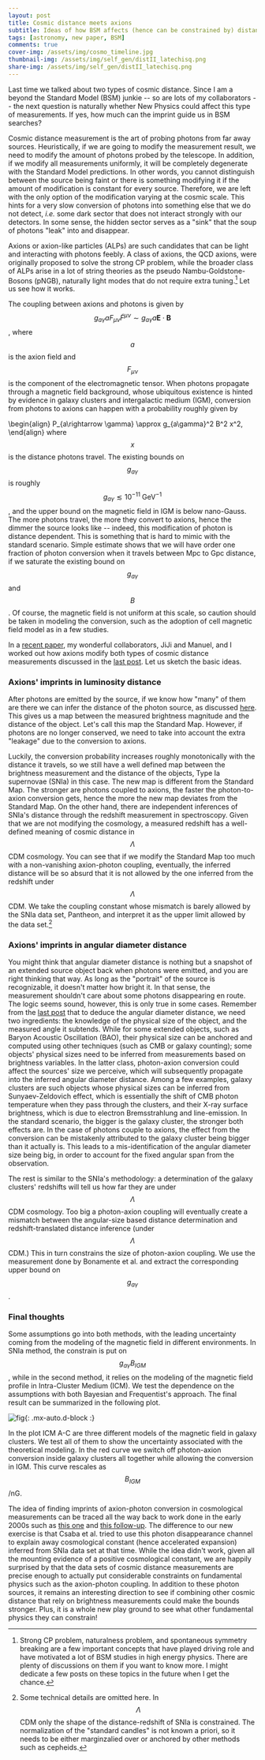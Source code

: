 ```yaml
---
layout: post
title: Cosmic distance meets axions
subtitle: Ideas of how BSM affects (hence can be constrained by) distance measurements
tags: [astronomy, new paper, BSM]
comments: true
cover-img: /assets/img/cosmo_timeline.jpg
thumbnail-img: /assets/img/self_gen/distII_latechisq.png
share-img: /assets/img/self_gen/distII_latechisq.png
---
```

Last time we talked about two types of cosmic distance. Since I am a beyond the Standard Model (BSM) junkie -- so are lots of my collaborators -- the next question is naturally whether New Physics could affect this type of measurements. If yes, how much can the imprint guide us in BSM searches?

Cosmic distance measurement is the art of probing photons from far away sources. Heuristically, if we are going to modify the measurement result, we need to modify the amount of photons probed by the telescope. In addition, if we modify all measurements uniformly, it will be completely degenerate with the Standard Model predictions. In other words, you cannot distinguish between the source being faint or there is something modifying it if the amount of modification is constant for every source. Therefore, we are left with the only option of the modification varying at the cosmic scale. This hints for a very slow conversion of photons into something else that we do not detect, _i.e._ some dark sector that does not interact strongly with our detectors. In some sense, the hidden sector serves as a "sink" that the soup of photons "leak" into and disappear. 

Axions or axion-like particles (ALPs) are such candidates that can be light and interacting with photons feebly. A class of axions, the QCD axions, were originally proposed to solve the strong CP problem, while the broader class of ALPs arise in a lot of string theories as the pseudo Nambu-Goldstone-Bosons (pNGB), naturally light modes that do not require extra tuning.[^1] Let us see how it works.

The coupling between axions and photons is given by $$g_{a\gamma} a F_{\mu\nu} \tilde F^{\mu\nu} \sim g_{a\gamma} a \mathbf{E}\cdot \mathbf{B}$$, where $$a$$ is the axion field and $$F_{\mu\nu}$$ is the component of the electromagnetic tensor. When photons propagate through a magnetic field background, whose ubiquitous existence is hinted by evidence in galaxy clusters and intergalactic medium (IGM), conversion from photons to axions can happen with a probability roughly given by

\begin{align}
P_{a\rightarrow \gamma} \approx g_{a\gamma}^2 B^2 x^2,
\end{align}
where $$x$$ is the distance photons travel. The existing bounds on $$g_{a\gamma}$$ is roughly $$g_{a\gamma} \lesssim 10^{-11}\;\mathrm{GeV}^{-1}$$, and the upper bound on the magnetic field in IGM is below nano-Gauss. The more photons travel, the more they convert to axions, hence the dimmer the source looks like -- indeed, this modification of photon is distance dependent. This is something that is hard to mimic with the standard scenario. Simple estimate shows that we will have order one fraction of photon conversion when it travels between Mpc to Gpc distance, if we saturate the existing bound on $$g_{a\gamma}$$ and $$B$$. Of course, the magnetic field is not uniform at this scale, so caution should be taken in modeling the conversion, such as the adoption of cell magnetic field model as in a few studies.

In a [recent paper](https://arxiv.org/abs/2011.05993), my wonderful collaborators, JiJi and Manuel, and I worked out how axions modify both types of cosmic distance measurements discussed in the [last post](https://cosmicdiscord.net/2020-08-15-cosmic_distance/). Let us sketch the basic ideas.

### Axions' imprints in luminosity distance
After photons are emitted by the source, if we know how "many" of them are there we can infer the distance of the photon source, as discussed [here](https://cosmicdiscord.net/2020-08-15-cosmic_distance/). This gives us a map between the measured brightness magnitude and the distance of the object. Let's call this map the Standard Map. However, if photons are no longer conserved, we need to take into account the extra "leakage" due to the conversion to axions.

Luckily, the conversion probability increases roughly monotonically with the distance it travels, so we still have a well defined map between the brightness measurement and the distance of the objects, Type Ia supernovae (SNIa) in this case. The new map is different from the Standard Map. The stronger are photons coupled to axions, the faster the photon-to-axion conversion gets, hence the more the new map deviates from the Standard Map. On the other hand, there are independent inferences of SNIa's distance through the redshift measurement in spectroscopy. Given that we are not modifying the cosmology, a measured redshift has a well-defined meaning of cosmic distance in $$\Lambda$$CDM cosmology. You can see that if we modify the Standard Map too much with a non-vanishing axion-photon coupling, eventually, the inferred distance will be so absurd that it is not allowed by the one inferred from the redshift under $$\Lambda$$CDM. We take the coupling constant whose mismatch is barely allowed by the SNIa data set, Pantheon, and interpret it as the upper limit allowed by the data set.[^2] 

### Axions' imprints in angular diameter distance
You might think that angular diameter distance is nothing but a snapshot of an extended source object back when photons were emitted, and you are right thinking that way. As long as the "portrait" of the source is recognizable, it doesn't matter how bright it. In that sense, the measurement shouldn't care about some photons disappearing en route. The logic seems sound, however, this is only true in some cases. Remember from the [last post](https://cosmicdiscord.net/2020-08-15-cosmic_distance/) that to deduce the angular diameter distance, we need two ingredients: the knowledge of the physical size of the object, and the measured angle it subtends. While for some extended objects, such as Baryon Acoustic Oscillation (BAO), their physical size can be anchored and computed using other techniques (such as CMB or galaxy counting); some objects' physical sizes need to be inferred from measurements based on brightness variables. In the latter class, photon-axion conversion could affect the sources' size we perceive, which will subsequently propagate into the inferred angular diameter distance. Among a few examples, galaxy clusters are such objects whose physical sizes can be inferred from Sunyaev-Zeldovich effect, which is essentially the shift of CMB photon temperature when they pass through the clusters, and their X-ray surface brightness, which is due to electron Bremsstrahlung and line-emission. In the standard scenario, the bigger is the galaxy cluster, the stronger both effects are. In the case of photons couple to axions, the effect from the conversion can be mistakenly attributed to the galaxy cluster being bigger than it actually is. This leads to a mis-identification of the angular diameter size being big, in order to account for the fixed angular span from the observation. 

The rest is similar to the SNIa's methodology: a determination of the galaxy clusters' redshifts will tell us how far they are under $$\Lambda$$CDM cosmology. Too big a photon-axion coupling will eventually create a mismatch between the angular-size based distance determination and redshift-translated distance inference (under $$\Lambda$$CDM.) This in turn constrains the size of photon-axion coupling. We use the measurement done by Bonamente et al. and extract the corresponding upper bound on $$g_{a\gamma}$$. 

### Final thoughts
Some assumptions go into both methods, with the leading uncertainty coming from the modeling of the magnetic field in different environments. In SNIa method, the constrain is put on $$g_{a\gamma} B_{IGM}$$, while in the second method, it relies on the modeling of the magnetic field profile in Intra-Cluster Medium (ICM). We test the dependence on the assumptions with both Bayesian and Frequentist's approach. The final result can be summarized in the following plot.

![fig](../assets/img/self_gen/distII_latechisq.png){: .mx-auto.d-block :}


  In the plot ICM A-C are three different models of the magnetic field in galaxy clusters. We test all of them to show the uncertainty associated with the theoretical modeling. In the red curve we switch off photon-axion conversion inside galaxy clusters all together while allowing the conversion in IGM. This curve rescales as $$B_{IGM}$$/nG.

The idea of finding imprints of axion-photon conversion in cosmological measurements can be traced all the way back to work done in the early 2000s such as [this one](http://arxiv.org/abs/hep-ph/0111311) and [this follow-up](http://arxiv.org/abs/hep-ph/0204216). The difference to our new exercise is that Csaba et al. tried to use this photon disappearance channel to explain away cosmological constant (hence accelerated expansion) inferred from SNIa data set at that time. While the idea didn't work, given all the mounting evidence of a positive cosmological constant, we are happily surprised by that the data sets of cosmic distance measurements are precise enough to actually put considerable constraints on fundamental physics such as the axion-photon coupling. In addition to these photon sources, it remains an interesting direction to see if combining other cosmic distance that rely on brightness measurements could make the bounds stronger. Plus, it is a whole new play ground to see what other fundamental physics they can constrain!
  
  

[^1]: Strong CP problem, naturalness problem, and spontaneous symmetry breaking are a few important concepts that have played driving role and have motivated a lot of BSM studies in high energy physics. There are plenty of discussions on them if you want to know more. I might dedicate a few posts on these topics in the future when I get the chance. 

[^2]: Some technical details are omitted here. In $$\Lambda $$CDM only the shape of the distance-redshift of SNIa is constrained. The normalization of the "standard candles" is not known a priori, so it needs to be either marginzalied over or anchored by other methods such as cepheids. 
